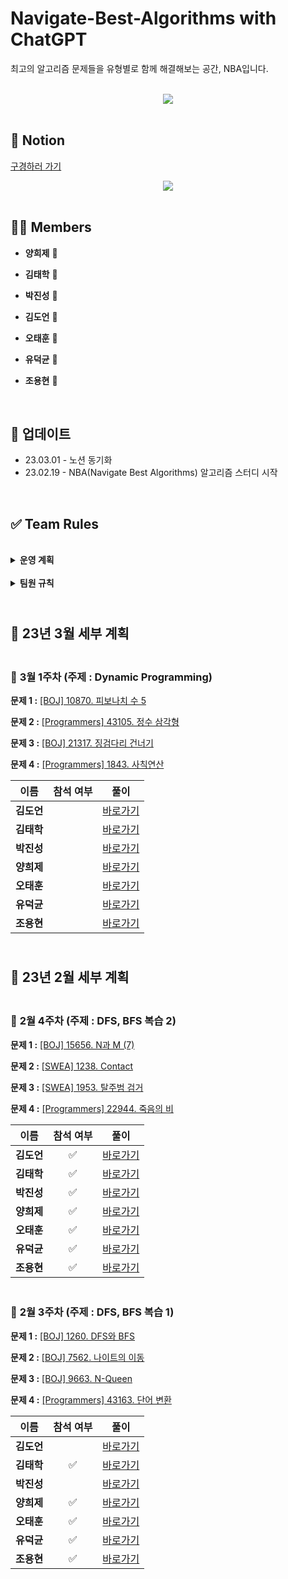 # **Navigate-Best-Algorithms** with ChatGPT

최고의 알고리즘 문제들을 유형별로 함께 해결해보는 공간, NBA입니다.

<br />

<div style="display:flex; justify-content:center; align-items:center;">
<img src="https://user-images.githubusercontent.com/89143804/183591575-e399a28b-d5be-4aac-b4c6-9e93ec963142.png">
</div>

<br />

## **📒 Notion**

[구경하러 가기](https://tundra-slip-d43.notion.site/Navigate-Best-Algorithms-b1de8582dbbe4f578010137ce73b087a)

<div style="display:flex; justify-content:center; align-items:center;">
<img src="https://user-images.githubusercontent.com/89143804/183591575-e399a28b-d5be-4aac-b4c6-9e93ec963142.png">
</div>

<br />

## **👨‍💻 Members**

- **양희제** 🐔

- **김태학** 🐣

- **박진성** 🐣

- **김도언** 🐣

- **오태훈** 🐣

- **유덕균** 🐣

- **조용현** 🐣

<br />

## **📝 업데이트**

- 23.03.01 - 노션 동기화
- 23.02.19 - NBA(Navigate Best Algorithms) 알고리즘 스터디 시작

<br />

## **✅ Team Rules**

<br />

<details>
  <summary>
    <b>운영 계획</b>
  </summary>

<div markdown="1">
    <ol>
      <br /><li>매주마다 난이도를 구분하여 총 4문제를 선별하여 제공드립니다.</li>
      <br /><li>문제당 소요시간은 최대 60분으로 잡아주시고, 시간 초과 시 풀이를 중단하고 정답을 보며 이해합니다.</li>
      <br /><li>풀이를 ChatGPT에 올려 코드 리뷰 및 개선 사항을 요청합니다.</li>
      <br /><li>풀이와 ChatGPT가 제공해준 개선 내용 및 코드를 Notion에 업로드합니다.</li>
      <br /><li>매주 화요일 오후 9시(난이도 중), 9시 30분(난이도 상)에 코드 리뷰 및 개선 내용에 대하여 공유합니다.</li>
      <br /><li>회의가 끝나면 각자의 풀이 혹은 정리한 내용들을 Github에 업로드합니다.</li>
    </ol>
  </div>
</details>

<br />

<details>
  <summary>
    <b>팀원 규칙</b>
  </summary>

<div markdown="1">
    <br />🧡 시간 약속 잘 지키기!!<br />
    <br />💛 주어진 과제 성실히 이행하기!!<br />
    <br />💛 한 달에 1번을 초과하여 빠지지 않기!!<br />
    <br />💚 팀원 간 <b>쿠션어</b> 사용하기!!(부드러운 말 사용)<br />
    <br />
  </div>
</details>

## <br/>📒 **23년 3월 세부 계획**

### <br/>📖 **3월 1주차 (주제 : Dynamic Programming)**

**문제 1 :** [[BOJ] 10870. 피보나치 수 5](https://www.acmicpc.net/problem/2748)

**문제 2 :** [[Programmers] 43105. 정수 삼각형](https://school.programmers.co.kr/learn/courses/30/lessons/43105)

**문제 3 :** [[BOJ] 21317. 징검다리 건너기](https://www.acmicpc.net/problem/21317)

**문제 4 :** [[Programmers] 1843. 사칙연산](https://school.programmers.co.kr/learn/courses/30/lessons/1843)

| 이름      | 참석 여부 | 풀이       |
|:-------:|:-----:|:--------:|
| **김도언** |       | [바로가기](https://github.com/heeje-factory/Navigate-Best-Algorithms/tree/main/NBA_doeon/2023_03/week_1st) |
| **김태학** |       | [바로가기](https://github.com/heeje-factory/Navigate-Best-Algorithms/tree/main/NBA_taehak/2023_03/week_1st) |
| **박진성** |       | [바로가기](https://github.com/heeje-factory/Navigate-Best-Algorithms/tree/main/NBA_jinseong/2023_03/week_1st) |
| **양희제** |       | [바로가기](https://github.com/heeje-factory/Navigate-Best-Algorithms/tree/main/NBA_heeje/2023_03/week_1st) |
| **오태훈** |       | [바로가기](https://github.com/heeje-factory/Navigate-Best-Algorithms/tree/main/NBA_taehun/2023_03/week_1st) |
| **유덕균** |       | [바로가기](https://github.com/heeje-factory/Navigate-Best-Algorithms/tree/main/NBA_deokgyun/2023_03/week_1st) |
| **조용현** |       | [바로가기](https://github.com/heeje-factory/Navigate-Best-Algorithms/tree/main/NBA_yonghyun/2023_03/week_1st) |

## <br/>📒 **23년 2월 세부 계획**

### <br/>📖 **2월 4주차 (주제 : DFS, BFS 복습 2)**

**문제 1 :** [[BOJ] 15656. N과 M (7)](https://www.acmicpc.net/problem/15656)

**문제 2 :** [[SWEA] 1238. Contact](https://swexpertacademy.com/main/code/problem/problemDetail.do?contestProbId=AV15B1cKAKwCFAYD)

**문제 3 :** [[SWEA] 1953. 탈주범 검거](https://swexpertacademy.com/main/code/problem/problemDetail.do?contestProbId=AV5PpLlKAQ4DFAUq)

**문제 4 :** [[Programmers] 22944. 죽음의 비](https://www.acmicpc.net/problem/22944)

| 이름      | 참석 여부 | 풀이       |
|:-------:|:-----:|:--------:|
| **김도언** |   ✅  | [바로가기](https://github.com/heeje-factory/Navigate-Best-Algorithms/tree/main/NBA_doeon/2023_02/week_4th) |
| **김태학** |   ✅  | [바로가기](https://github.com/heeje-factory/Navigate-Best-Algorithms/tree/main/NBA_taehak/2023_02/week_4th) |
| **박진성** |   ✅  | [바로가기](https://github.com/heeje-factory/Navigate-Best-Algorithms/tree/main/NBA_jinseong/2023_02/week_4th) |
| **양희제** |   ✅  | [바로가기](https://github.com/heeje-factory/Navigate-Best-Algorithms/tree/main/NBA_heeje/2023_02/week_4th) |
| **오태훈** |   ✅  | [바로가기](https://github.com/heeje-factory/Navigate-Best-Algorithms/tree/main/NBA_taehun/2023_02/week_4th) |
| **유덕균** |   ✅  | [바로가기](https://github.com/heeje-factory/Navigate-Best-Algorithms/tree/main/NBA_deokgyun/2023_02/week_4th) |
| **조용현** |   ✅  | [바로가기](https://github.com/heeje-factory/Navigate-Best-Algorithms/tree/main/NBA_yonghyun/2023_02/week_4th) |

### <br/>📖 **2월 3주차 (주제 : DFS, BFS 복습 1)**

**문제 1 :** [[BOJ] 1260. DFS와 BFS](https://www.acmicpc.net/problem/1260)

**문제 2 :** [[BOJ] 7562. 나이트의 이동](https://www.acmicpc.net/problem/7562)

**문제 3 :** [[BOJ] 9663. N-Queen](https://www.acmicpc.net/problem/9663)

**문제 4 :** [[Programmers] 43163. 단어 변환](https://school.programmers.co.kr/learn/courses/30/lessons/43163)

| 이름      | 참석 여부 | 풀이       |
|:-------:|:-----:|:--------:|
| **김도언** |       | [바로가기](https://github.com/heeje-factory/Navigate-Best-Algorithms/tree/main/NBA_doeon/2023_02/week_3rd) |
| **김태학** |  ✅   | [바로가기](https://github.com/heeje-factory/Navigate-Best-Algorithms/tree/main/NBA_taehak/2023_02/week_3rd) |
| **박진성** |       | [바로가기](https://github.com/heeje-factory/Navigate-Best-Algorithms/tree/main/NBA_jinseong/2023_02/week_3rd) |
| **양희제** |  ✅   | [바로가기](https://github.com/heeje-factory/Navigate-Best-Algorithms/tree/main/NBA_heeje/2023_02/week_3rd) |
| **오태훈** |  ✅   | [바로가기](https://github.com/heeje-factory/Navigate-Best-Algorithms/tree/main/NBA_taehun/2023_02/week_3rd) |
| **유덕균** |  ✅   | [바로가기](https://github.com/heeje-factory/Navigate-Best-Algorithms/tree/main/NBA_deokgyun/2023_02/week_3rd) |
| **조용현** |  ✅   | [바로가기](https://github.com/heeje-factory/Navigate-Best-Algorithms/tree/main/NBA_yonghyun/2023_02/week_3rd) |